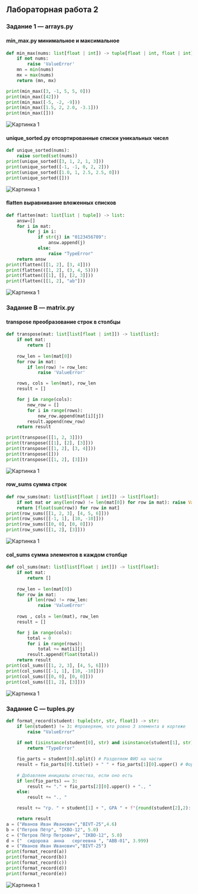 ## Лабораторная работа 2
### Задание 1 — arrays.py
#### min_max.py минимальное и максимальное
```python
def min_max(nums: list[float | int]) -> tuple[float | int, float | int]:
    if not nums:
        raise 'ValueError'
    mn = min(nums)
    mx = max(nums)
    return (mn, mx)

print(min_max([3, -1, 5, 5, 0]))
print(min_max([42]))
print(min_max([-5, -2, -9]))
print(min_max([1.5, 2, 2.0, -3.1]))
print(min_max([]))
```
![Картинка 1](./images/lab02/image2201.png)

#### unique_sorted.py отсортированные списки уникальных чисел 
```python
def unique_sorted(nums):
    raise sorted(set(nums))
print(unique_sorted([3, 1, 2, 1, 3]))
print(unique_sorted([-1, -1, 0, 2, 2]))
print(unique_sorted([1.0, 1, 2.5, 2.5, 0]))
print(unique_sorted([]))
```
![Картинка 1](./images/lab02/image202.png)

#### flatten выравнивание вложенных списков
```python
def flatten(mat: list[list | tuple]) -> list:
    answ=[]
    for i in mat:
        for j in i:
            if str(j) in "0123456789":
                answ.append(j)
            else:
                raise "TypeError"    
    return answ
print(flatten([[1, 2], [3, 4]]))
print(flatten(([1, 2], (3, 4, 5))))
print(flatten([[1], [], [2, 3]]))
print(flatten([[1, 2], "ab"]))
```
![Картинка 1](./images/lab02/image2203.png)

### Задание B — matrix.py
#### transpose преобразование строк в столбцы
```python
def transpose(mat: list[list[float | int]]) -> list[list]:
    if not mat:
        return []
    
    row_len = len(mat[0])
    for row in mat:
        if len(row) != row_len:
            raise 'ValueError'

    rows, cols = len(mat), row_len 
    result = []

    for j in range(cols):         
        new_row = []
        for i in range(rows):
            new_row.append(mat[i][j])
        result.append(new_row)
    return result

print(transpose([[1, 2, 3]]))
print(transpose([[1], [2], [3]]))
print(transpose([[1, 2], [3, 4]]))
print(transpose([]))
print(transpose([[1, 2], [3]]))
```
![Картинка 1](./images/lab02/image2204.png)

#### row_sums сумма строк
```python
def row_sums(mat: list[list[float | int]]) -> list[float]:
    if not mat or any(len(row) != len(mat[0]) for row in mat): raise ValueError
    return [float(sum(row)) for row in mat]
print(row_sums([[1, 2, 3], [4, 5, 6]]))
print(row_sums([[-1, 1], [10, -10]]))
print(row_sums([[0, 0], [0, 0]]))
print(row_sums([[1, 2], [3]]))
```
![Картинка 1](./images/lab02/image2205.png)

#### col_sums сумма элементов в каждом столбце
```python
def col_sums(mat: list[list[float | int]]) -> list[float]:
    if not mat:
        return []
    
    row_len = len(mat[0])
    for row in mat:
        if len(row) != row_len:
            raise 'ValueError'
    
    rows , cols = len(mat), row_len
    result = []

    for j in range(cols):
        total = 0
        for i in range(rows):
            total += mat[i][j]
        result.append(float(total))
    return result
print(col_sums([[1, 2, 3], [4, 5, 6]]))
print(col_sums([[-1, 1], [10, -10]]))
print(col_sums([[0, 0], [0, 0]]))
print(col_sums([[1, 2], [3]]))
```
![Картинка 1](./images/lab02/image2206.png)

### Задание C — tuples.py
```python
def format_record(student: tuple[str, str, float]) -> str:
    if len(student) != 3: #проверяем, что ровно 3 элемента в кортеже
        raise "ValueError"
    
    if not (isinstance(student[0], str) and isinstance(student[1], str) and isinstance(student[2], float)): #проверяем,что фио строковое
        return "TypeError"

    fio_parts = student[0].split() # Разделяем ФИО на части
    result = fio_parts[0].title() + " " + fio_parts[1][0].upper() # Формируем фамилию и первую букву имени с большой буквы
    
    # Добавляем инициалы отчества, если оно есть
    if len(fio_parts) == 3:
        result += "." + fio_parts[2][0].upper() + "., "
    else:
        result += "., "

    result += "гр. " + student[1] + ", GPA " + f"{round(student[2],2):.2f}" #соединяем все в одно и округляем

    return result
a = ("Иванов Иван Иванович","BIVT-25",4.6)
b = ("Петров Пётр", "IKBO-12", 5.0)
c = ("Петров Пётр Петрович", "IKBO-12", 5.0)
d = ("  сидорова  анна   сергеевна ", "ABB-01", 3.999)
e = ("Иванов Иван Иванович","BIVT-25")
print(format_record(a))
print(format_record(b))
print(format_record(c))
print(format_record(d))
print(format_record(e))
```
![Картинка 1](./images/lab02/image.png)

